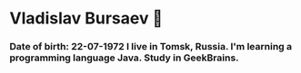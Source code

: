 # Vladislav Bursaev 👋
### Date of birth: 22-07-1972 I live in Tomsk, Russia. I'm learning a programming language Java. Study in GeekBrains.

<!--
**vlad722011/vlad722011** is a ✨ _special_ ✨ repository because its `README.md` (this file) appears on your GitHub profile.

Here are some ideas to get you started:

- 🔭 I’m currently working on ...
- 🌱 I’m currently learning ...
- 👯 I’m looking to collaborate on ...
- 🤔 I’m looking for help with ...
- 💬 Ask me about ...
- 📫 How to reach me: ...
- 😄 Pronouns: ...
- ⚡ Fun fact: ...
-->
